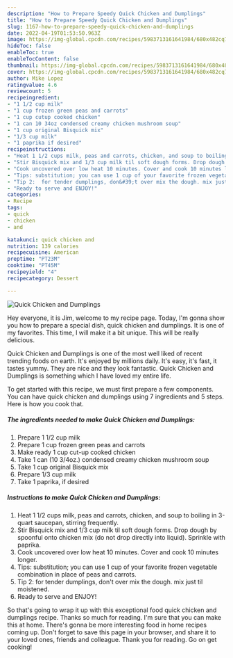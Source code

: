 ```yaml
---
description: "How to Prepare Speedy Quick Chicken and Dumplings"
title: "How to Prepare Speedy Quick Chicken and Dumplings"
slug: 1167-how-to-prepare-speedy-quick-chicken-and-dumplings
date: 2022-04-19T01:53:50.963Z
image: https://img-global.cpcdn.com/recipes/5983713161641984/680x482cq70/quick-chicken-and-dumplings-recipe-main-photo.jpg
hideToc: false
enableToc: true
enableTocContent: false
thumbnail: https://img-global.cpcdn.com/recipes/5983713161641984/680x482cq70/quick-chicken-and-dumplings-recipe-main-photo.jpg
cover: https://img-global.cpcdn.com/recipes/5983713161641984/680x482cq70/quick-chicken-and-dumplings-recipe-main-photo.jpg
author: Mike Lopez
ratingvalue: 4.6
reviewcount: 5
recipeingredient:
- "1 1/2 cup milk"
- "1 cup frozen green peas and carrots"
- "1 cup cutup cooked chicken"
- "1 can 10 34oz condensed creamy chicken mushroom soup"
- "1 cup original Bisquick mix"
- "1/3 cup milk"
- "1 paprika if desired"
recipeinstructions:
- "Heat 1 1/2 cups milk, peas and carrots, chicken, and soup to boiling in 3-quart saucepan, stirring frequently."
- "Stir Bisquick mix and 1/3 cup milk til soft dough forms. Drop dough by spoonful onto chicken mix (do not drop directly into liquid). Sprinkle with paprika."
- "Cook uncovered over low heat 10 minutes. Cover and cook 10 minutes longer."
- "Tips: substitution; you can use 1 cup of your favorite frozen vegetable combination in place of peas and carrots."
- "Tip 2:  for tender dumplings, don&#39;t over mix the dough. mix just til moistened."
- "Ready to serve and ENJOY!"
categories:
- Recipe
tags:
- quick
- chicken
- and

katakunci: quick chicken and 
nutrition: 139 calories
recipecuisine: American
preptime: "PT23M"
cooktime: "PT45M"
recipeyield: "4"
recipecategory: Dessert

---
```



![Quick Chicken and Dumplings](https://img-global.cpcdn.com/recipes/5983713161641984/680x482cq70/quick-chicken-and-dumplings-recipe-main-photo.jpg)

Hey everyone, it is Jim, welcome to my recipe page. Today, I'm gonna show you how to prepare a special dish, quick chicken and dumplings. It is one of my favorites. This time, I will make it a bit unique. This will be really delicious.



Quick Chicken and Dumplings is one of the most well liked of recent trending foods on earth. It's enjoyed by millions daily. It's easy, it's fast, it tastes yummy. They are nice and they look fantastic. Quick Chicken and Dumplings is something which I have loved my entire life.


To get started with this recipe, we must first prepare a few components. You can have quick chicken and dumplings using 7 ingredients and 5 steps. Here is how you cook that.

<!--inarticleads1-->

##### The ingredients needed to make Quick Chicken and Dumplings:

1. Prepare 1 1/2 cup milk
1. Prepare 1 cup frozen green peas and carrots
1. Make ready 1 cup cut-up cooked chicken
1. Take 1 can (10 3/4oz.) condensed creamy chicken mushroom soup
1. Take 1 cup original Bisquick mix
1. Prepare 1/3 cup milk
1. Take 1 paprika, if desired




<!--inarticleads2-->

##### Instructions to make Quick Chicken and Dumplings:

1. Heat 1 1/2 cups milk, peas and carrots, chicken, and soup to boiling in 3-quart saucepan, stirring frequently.
1. Stir Bisquick mix and 1/3 cup milk til soft dough forms. Drop dough by spoonful onto chicken mix (do not drop directly into liquid). Sprinkle with paprika.
1. Cook uncovered over low heat 10 minutes. Cover and cook 10 minutes longer.
1. Tips: substitution; you can use 1 cup of your favorite frozen vegetable combination in place of peas and carrots.
1. Tip 2:  for tender dumplings, don&#39;t over mix the dough. mix just til moistened.
1. Ready to serve and ENJOY!



So that's going to wrap it up with this exceptional food quick chicken and dumplings recipe. Thanks so much for reading. I'm sure that you can make this at home. There's gonna be more interesting food in home recipes coming up. Don't forget to save this page in your browser, and share it to your loved ones, friends and colleague. Thank you for reading. Go on get cooking!
